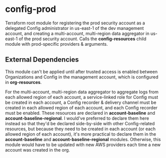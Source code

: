 # config-prod

Terraform root module for registering the prod security account as a delegated Config administrator in us-east-1 of the dev management account, and creating a multi-account, multi-region data aggregator in us-east-1 of the prod security account. Calls the **config-resources** child module with prod-specific providers & arguments.

## External Dependencies

This module can't be applied until after trusted access is enabled between Organizations and Config in the management account, which is configured in **org-resources**.

For the multi-account, multi-region data aggregator to aggregate logs from each allowed region of each account, a service-linked role for Config must be created in each account, a Config recorder & delivery channel must be created in each allowed region of each account, and each Config recorder must be enabled. These resources are declared in **account-baseline** and **account-baseline-regional**. I would've preferred to declare them here instead so that they'd be declared side-by-side with other Config-related resources, but because they need to be created in each account (or each allowed region of each account), it's more practical to declare them in the **account-baseline** and **account-baseline-regional** modules. Otherwise, this module would have to be updated with new AWS providers each time a new account was created in the org.
